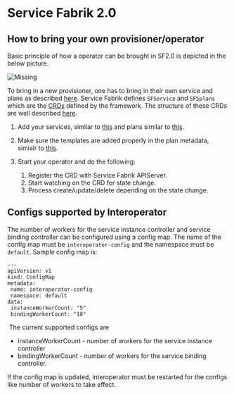 # Service Fabrik 2.0

## How to bring your own provisioner/operator

Basic principle of how a operator can be brought in SF2.0 is depicted in the below picture.

![Missing](https://github.com/cloudfoundry-incubator/service-fabrik-broker/blob/gh-pages/architecture/SF2.0-basics.png?raw=true)

To bring in a new provisioner, one has to bring in their own service and plans as described [here](https://github.com/cloudfoundry-incubator/service-fabrik-broker/blob/gh-pages/inter-operator/architecture/basic.md#service-and-plan-registration). Service Fabrik defines `SFService` and `SFSplans` which are the [CRDs](https://kubernetes.io/docs/tasks/access-kubernetes-api/custom-resources/custom-resource-definitions/) defined by the framework. The structure of these CRDs are well described [here](https://github.com/cloudfoundry-incubator/service-fabrik-broker/blob/gh-pages/inter-operator/architecture/basic.md#service-fabrik-inter-operator-custom-resources).

1. Add your services, similar to [this](https://github.com/cloudfoundry-incubator/service-fabrik-broker/blob/master/config/settings.yml#L525-L550) and 
plans similar to [this](https://github.com/cloudfoundry-incubator/service-fabrik-broker/blob/master/config/settings.yml#L685-L748).

2. Make sure the templates are added properly in the plan metadata, simialr to [this](https://github.com/cloudfoundry-incubator/service-fabrik-broker/blob/master/config/settings.yml#L736-L748).

3. Start your operator and do the following:

   1. Register the CRD with Service Fabrik APIServer.
   2. Start watching on the CRD for state change.
   3. Process create/update/delete depending  on the state change.


## Configs supported by Interoperator
The number of workers for the service instance controller and service binding controller can be configured using a config map. The name of the config map must be `interoperator-config` and the namespace must be `default`. Sample config map is:
```
---
apiVersion: v1
kind: ConfigMap
metadata:
 name: interoperator-config
 namespace: default
data:
 instanceWorkerCount: "5"
 bindingWorkerCount: "10"
```
​
The current supported configs are
* instanceWorkerCount - number of workers for the service instance controller
* bindingWorkerCount - number of workers for the service binding controller. 

If the config map is updated, interoperator must be restarted for the configs like number of workers to take effect.
